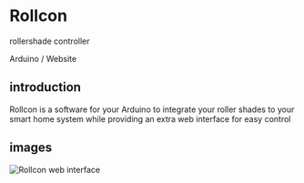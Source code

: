 # Rollcon
rollershade controller

Arduino / Website

## introduction

Rollcon is a software for your Arduino to integrate your roller shades to your smart home system while providing an extra web interface for easy control

## images

![Rollcon web interface](https://i.ibb.co/TqfkSvp/Rollcon.png)
